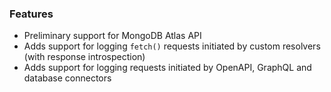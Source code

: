 ### Features

- Preliminary support for MongoDB Atlas API
- Adds support for logging `fetch()` requests initiated by custom resolvers (with response introspection)
- Adds support for logging requests initiated by OpenAPI, GraphQL and database connectors
